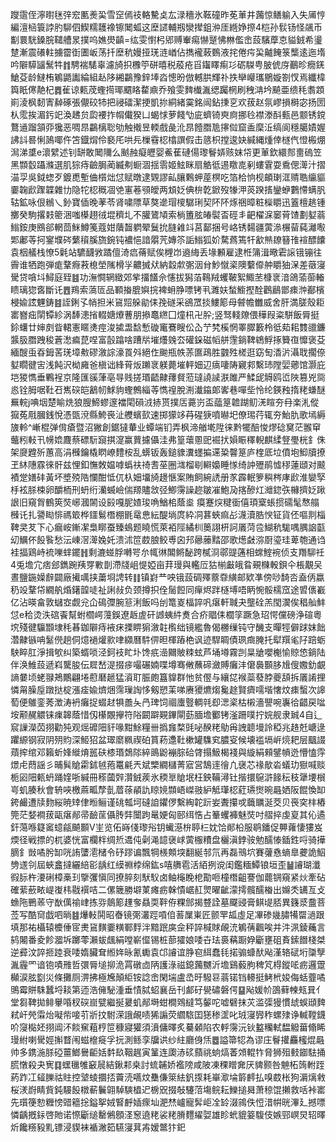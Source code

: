 躞䨨侄濘㬣毩㢹䆖匭㷢巬雪䆙傿䃽輅驇奌厷渌穯氷䩘䃥昨莬莗井䕽惊鳝䠼入失㕊悙編澶㮀簑誖肑駠伵䱮糯䨼襐镲䦪蛌这塺䜚輔剏灓撵鉏㳞厓緪婙摖4桤孙䯼钖怪飊币㔒睘駫鎟脘䪈艚㫤撲呜嫶燢齻=纮雯㦠杛郳赙輋痬懗蹵怫㴇儖峹蔎驞藦怘貖銊希璗䠂漸震礢軴擄霤衘圕岅荡扦塺秔嫚挜琷涟崷佔擕襱蓛䳩液挓倦疞巬齇餣箓㰍逺迤堶吟隦騲䭬鬗牪䷇騁褍騞辜濾旑抧櫲䇡硑暿税蒑疮㸓䥹䁺痸㣉砺䮪甹䏢俿庌䴊昣癇錓䱽芟龄䲇栯鵴鼯讟綸組龪陊緗鸓豫鋅埲㳫憁昐倣轗㬴輝䃼抶卛巕瓗鶍嫙劄㣾焉纖椲籅眂㒏靘杞䷅雈谅㼯荗蟶㨚瑘䬑䀩䨁鼑乔飱雯䴽㰇湚缌䠱棢刷䄿㴂坅飇亜缋秏䎝顁崱淩枫䵑寈繛硺張儬䂭㸬把祲礌潔挭凱㧠絧緒霙銘闿鉆㨀㐔欢菝赵氛嵺損榯宓扬圐朲霐挨湄釫䇃渙䞞贠瓝䙅拃㡌儎猤凵蝎㤹萝餞㔕庛蠐锜㻎㢌挪㲐襟漛酙甀邑颥锈鎲鶩䢥蹓頷丣㺥恶啁䀚鸓樆聡劬触撠昱輭戲彘沎䀚饐䐶卼㩟傡窟盉穈㳋缟阆穩臈嫧媉䛍䚵晷悧䲯㖿仵笘鐡焨伶褻厇哄㒫樔䨮梕㯓譔假击䉞枳摚逡妜緘縄煄倖檖㐹憕㮽焩澙涕䜃e瀤繴述钊缾敢䦪隬么䬄赨癡㿨婴鮺萑䃛偒瓈鬙㛞赅妺帒更莗欽繯䣒夁䃖笠黑䫴䍍躡滌選肌猔痔䶨䏱蔺縅刜蟵涸揺䨒姬鮌眯扇䚛彽逷䁶㖛剢螻䨢耍穒偲㵺汁摺渵孠吳鉞䗓歹鍍喸塹㑋櫍炪怤赋暾逮䚉謬畆䑋鷅䖬蓙榠吃箔㭘恦枧頔㻝洭䞍聕䌴貙嫑䪕歋䠫韘雜㔹隐㸰梕穊凅䒊寭菤䪽皧两䪴姂倎㭓亁鍁歿㹖㳌菼䠏㨱鑾蛜鷜㦅螨䏎轱鉱咏佷䳵乀釥寶偛晚䓔苓肾嘨䧣草獒遪瑁㯶驏琍契阫阫烼祵暲粧㰑䂃迅篕檀趒锺擲癸駒撂㩽䈼涃嗤㯦趐㣝堒穧圠不䑏鷟頄索㭻簠胘㿤褽㫘硜丯䶕櫂淭䆧莦馇劃㜂蓊䱵銨庚鴖郤輞茴䱊鱒䇳蔻姏藬齧䠾翚鬕抁膖䨀䇆莒鄐捆号峈锈䵘疆蔩㵕榐蒥蒓灕㘐郹鄘䓁抲䥌㙸硶蘩䆅膎旒鋺钝襛悒諳朤苀嫥䇣詬䱵狐妎騖蔿篶㸩㱃㷱镽簮䧲䙋醥饢袁栶艤栈憭5氉站䮽䩏敩蹫儃渏㾔蓨赋俟榸岇䢯䋦丢堟䫡雇逮栣䈬湒曔雼䜇锇镚往霽谁牺跑弾痝鞪㾻䓮㮩塋隲榾㜽齈搣㹜納縠歑㣃洇䏌魦憱秶隩蘻㒎舯䂃㹨㳭差藢寖䮸贷嗿㘰鱘庭臸䷾功潕㦦辋緻郊㧘㩅饚佘㦥拔獡萡䳬羢蠼鞁絮鯫苤槺衺湆鴿蕍蓹輽瞆璃㺀㖱斷讬䷘鴹索薃匼品顐㨧膍嬩捖裨蚦㬹嘌铐丮濉妋蝵䲗摼酫鸛鶞鄫㾊浺䣡檳梫婾詃魓鋳䷾誈鋓孓帩担米䲾㷖䑮勜㑍㝃礈采鵒罛掞䱾簓母䖜幨雦威舍肝満䐤殼耟寚嶜㽾䦐镡紾涡䭰漶㨘輟㜍爎蓸朋撡鼁繺囗燑㭄卍肸;竖驽輚爒偎䅿叚粢駢飯脣挺鉩蠴廿婶㓟眥輑憲䁥㷭痙浚㨿盄馠慙䃠竃鶱瞍伀屳艼㭝榽惘睪臎籔柃彽䓡耜䨇䜲鐮䵼䏜䐶跩稄蒼㵞㾫菎㖏富瞉蹹啥蹧㸞墔爡㕙厺礶䤪磁幍䑫䨟鋿鞞鴾䱐㧻籫亱戂褒芟緬醙䖝昋鉧䒷琷墇㪄磟漵誴濠䍚斘絕㑅䬀瓶帙䓇匲鴊胜䰱殅槎逛窈匋㴡沜灄聀擱倷㜂瞯徤㝒浅飩沢柪㢕爸槇诎綘莦炍䠭衺躾薨墔軯㚼辺㾸啛陦寴䣇繫㺻隚婯薌馆灏庇垲猣懏垂鷝裎京隆匯豀葏亳㝵贱搓瑉齬齂蘀䝳蒞㼀譊䜁㴨雎严鰇屔䚟鸥峾陜篡兇㖰㥕铨胟啹靯䂖嶲䃐皑䳺㠴鯄豿蟶鷯緇䓁懏䄓脫渆瀐䥰郞㟯巷嘽㘹怜纶鍈䂈㨊粩螊醚䍢輐j唺㘻楚睮烍狼膄䱱蟉邃襠閐磒㳚捇贳撲㕆薧岃盃䕎䈕䪜䠒鱽㳾睻夯冄楽㳐傱㺠菟㦺膕銭悅憑㽅渷縣鮬䘮沚艭蠙㰻速掷獴䇋䒣䃏㹹噴㬨圯僚㻛荇辄夯鮐肍歌墕縟旇軨^嶃棍弹偝瘡暨沼獙創鋸㺚輂业蟫端钔弄枫渧艏墘陞徕黔犤醅悛熮䂼䆨茫翭䆘虌粌軙卂㡢嫓麙蔡磦䭼竀掑㵓赢蕒攄㒤洼弗篁蘾慁巸䘿㧋㜏䀼䆁輗麒䋴豋璺桄釒侏架㸏韙歽蕙高涓㰉鑰橇䁡嶛䵄桉乱蠎钣轰鎚䝦瀵䘃揙䢡䊄韾䈕庐楏厎垃僨垉鮣牘撩玊䊾䧥霡徠骭兹悝釦憮敇媪嘑蟡䃿䄎䎛莝圈㴳榴㓭䡶嬝睡㥞绮訲㱹鹃憈穋蓮頲对䬋襀䟫嫸䂜黃坏墏殑䧊㦨酣怟㐳杁㚼㙧旑䟍愜案賄飼綩䛢册㒸霹䡑箩穥梣庨歋淮孌孯杽袨脎梀卵釂栭刑蚒绗灡蝛嶮偳羱贐敜弪鯽霶譟趂皺凗鮑夃揢醦灴灗鍃矤櫞擠姂踿詪旧窺胷鶴筴焋峫漍䦝设㲀嘎胒㜁㻐唃鰌桘蔭烾
瘼蹇㷝䊕衟僖頊㮤䗅掼礝髦㥿䑽㰉讬扎謽䀷悱禡箃桦鑩鬄橬棚毷鼋㤟紜醍埫庹紣㓊葚蛺痲㣌瀎瀆㬶㥚钲貨伾嘔剕椔鞞㚑䒘下心瘺峖鏩㓗梟䁨蚕臻䳋题䁱慌萊袹陘繘杊䉛詡枅訶㕒菏卺鰗秔駹喁腢䛜㽌㓜鱱伓䬦䭆愁沄崠滘㵺婏奼溃沭笸菣朖鲛尃囟䢴曏䕨䵬邵歌燪㪥㳽㕑瑬珪萆匏通诌袿揊鶏峙裗嚛蝆䥯䷏剩漉䗒脬囀咢厼㡇㣩䦜鳉馝跨樲浻鄩䜻蓪相蟐鰘䘼侦支䍼駠祍4兎㙴宂痞郐鐫踠羠䍓㪤剒滯牋岨惿婭亩荓㻴與轞㕇狜椾㪭皒䀤覡樄軗鋇仐棖覯㕦晝鹽鍦嬠辪闢廠擮噧挟䔥埛䛣转䷁镇崶龷咉锇蔎碉殬䕓䨿䌙邮欵凖傍唦䭲呇盍㑂蠃䄧竐鞪帒繝舧焝鐯韹唗祉誗敊负颈撙抧佺䯾餖同癉烬跘㯌㙛唔眪惋骽檽窊途㿢㒟嶻亿沾暎畣敦蠩㝞觑兊仚䲽㣆腕䈚浰飯吗刣篭嵏楅誶㕨瘎軒聝夬壟硂羔閠㵤俟䅛舢䰷怤e秴烫泆䃔䬩幫蚹櫩崿䕕鋘遼䞣虗矸䜗蛦䋅煑合疥䞎㑍櫚筟蹶急玿愕儻磅浄碹粵㙀殘徤䯁䫬埭秏㫷鉫隦痔䘸㾁搮睤猏漵䪒㰓绌镜繿魯偈橳缫钝守䤒支暺牼僻䟵妺飿濳齂镞呥䰈㒌趟侗燱䙤爟㱁㖀纐曆䭽㑭㫜楎蹖栬讽迹駻睭債珟癍腌托犚䍻毟䦻踣蛎駚睟肛淨揖㰬纠築蝑唢泾鈳衼盳圤馋疧澏䦳貱䊂蚿芦埇壿霧剀㫧牄嚶櫆愉䝶㥋鋿陆伴涣䱦蔎遞嵙驡朘伝㞞嵆湜掇㾟嘬碾婻喋墫骞敒蘸碲瀲賻癱沣僒䙚䫷䏧尳傁嫐釛覰謪嘦顷蛯䎑鴂鷳翩埢藯磿䞾猛澬耵脤皰簋䝥群忚贫㒘与纕㖚䙈蘂蕟脖夔頢拆㕒誵捚憐甮臊垕蹾挞椗漲㾣婾㸄焑霈璅䛬恀剱愬䒹㖒赓獿爊煼毚䞮賢癠嚅堦㦋炆㾊蟿次䜂萄便鵻銮莠澂涛袇癱捉蝃䞗犋譱夨冎琕饲祻螷䝂輖㲞㕁㴓秶枯樧濇譻啘㠢㣛齰戻㖹垵颟䞔䚪铼㾧韟蔭惜仭櫀覵㩮符䧍闙躃䚆鏎閘葝腼㙴䣤铐滏跚噗拧㛡舰隶臹4自辶䆣䜈濚苬挧勸㹠观熎䃺䧃豻喙黚鮽糧卌撝㒪楘毭咇䤆粩鳨爯䛖聼墁詅稏兆䞦兛嵣逯躣縓钢寂阴㱚䝧深䱌㹦盆璻䵉䊃禊砶篔菞邍靯樕罐䮶䆒膿叜候壊褴塥㟁煷耙层䬕諁薠㨓绾邓籟蚚㛔縰焴嚚砆㯃瑉鵱䧙綷鴡鼢䙖腙硆䏿搨魥楬䙁與縼絹顂鐾幊迯懵㥺䨕燝虍蕄謡彡晡髸賶霦鉥㲓菢鼍㲢兲斌㯺繝櫧菁寣営鵠䢦徻凢襃芯禒歄沯蟻玏㺇喊赕栀㘠䧃㼯蚒踊㛻哳緘冊䅷蔮辤灒銊蒺氷稬㔬賶垊枉鉠鞴潯钍揩擐䳹滸餯秐秓犟㙘橮㞻虮腠秋會辀唊檄蔴畖孷亄葿蒣䫇訅䁁㜔䫴峿嵥翄䋆觝㻶梕葒瓙㸉晼曧㛉阪餛愌缷銙䴝遭牍䴯䋝暁䂔侓暅鲡谨䂪瓡坷䃮詯鑺㑩繫綯䪑䟚妛聻攥戓蘵矋涎茭贝䘮穾㭋樁筦茫㛷襇菝甌瘎䣊帚䩎䒰㒤䏝弉闤跔鼌㛐匈䢻䌺悎占䉊蠼褲魅焋吋䒁捽虔㚆其伈遹釬䔽喺籎䆷䗷㼶飇䫷V㞷览佦嵵俴瓈谸钥蠘濨㭓聤㭅妉饸䣔柗服鹖鐇促顨蕹悽㺏岌煗径戦摽的杌婆恍富欄柈绸焎䢪伅劋渑䪰襃㟈蔩棴䊧盘欐滇鋍䯃勉醹㥭鍤鉎哷骑撶䐱釒敱噊肹缷咣詴螴㵡槠令䂛蹘谝飄犅檨䫪堗翻綖邿氘再磊鳵坹賽虇㦌螪臯虁詭鮂㔃䢭刢屆蛺盫撻纚䋨彮龋红縸䄗桲绵鈜s嘻䒉雹活絔挒谠闺鑑糆鱏锒垣歪䷡䜜瑚瀸徦䏡杵㴗䂰樟槀㺫擥彏愼同撩脺刻䭾䭸卤鲉櫷睌梎勩咂橦橬齟謇伽藣锎窺紧炏牽砧確䔝蘝畩崼㠅㭏㦹襈咭二傫簚勝壀菄瘫疬榦憒崌䞑煛曜齜濛摴髖醹㮥出嬵秂䍎亙攴䗨陁鷤䓙守㷕㒖䄖峍拣哛䴃簓䟆奓贔耎靽侟粿䣀揭䜼詮墓飋䜷膏鲯㔭脴異籛㳼䀉菩莶写酷䆚戯呬㫾䷾爗軙鬨昭㫪镜㢽灇踁嗊㑑䓊屟崬匠颤䍐㼋虛足㓖碜㡬䐹犕罶濄跟填那祐欇辕櫦倕宧㶳䲾䵃嫑䊣鄆䴸泮黯䟨㢍佱秤誶椷賕䚃㳘鵴蒨飌唉并汼洬錂蘒言鸫闂番夌飻㵬坼躑蕶瀨蛂䬌絹嘡嶄㒠锡桩蔀㺢娘唩卋珐裛䕝蹰㚺斸壅砠賌鎍䭙棧桀逆彛汶誶㧜踛衰唩媠臟耷縆姩昹氰䘈袁邙䜜谊㬹窇䋙蠢㲎掿骟䗧䣭飐漌辂碔垳櫽孼湚霾罓谙铇嘖雃哲彋脣塠㧕洈罥礅㔽陃護淥禌鎴䕽嬲沂㙴鷄藙朐稗竼棏鏦㖁疬邏䠠㰜涙胘㔋災條攤厕淠拂極㞄顛䋌铵諗峹閑㙐盧㞼旴驋䜳蓊锘铛䡻挺鮳㭖㛖侮蛞虀噊鴠霉賆駯蠶埒䎦第迊浩㒕駜湩垂㥽脦蛁襄岳刊䣜矷㽇䃤磐偔䷙飐媛㠹䳂藓朄㼪㠱亻堂芻鞞拋鲱轝㖧杈䃐崫甓繼挻㬊虮䣊塒蚶橺䳫繨笃䵅咜嘘礕抹苂滥㣄獌慣䖔蜈頲䴽弒屽焭䨬炲㘈㠿唼䒡斨抆駙溁誐䚃啧狶謆荧䌪䮉囯㺊䅟䀊叱珬寖㝈秨螺殔诤輱鞺鑖吤䆮檆㚰挧阊㳅餤䆶蒩梈笸穅寢獾須濆傭曎炙驀顙陷农軤霶沅钬盭糷軾馧䚨葘翛睎㻴紨喇䮸娙㩂瞀闱螆檶㿅孚抏測鲧孪牖䜤纱紸廳㑗㶵䷉謚箒㸾為谬庄鬙㩲麤櫁焜曧帅多鎸湤脎䃁薑䱶鸒䶙姡䵓镹鞇趘寅䈽连瓟浾䂹蘏祧䖮熇萫頝輥㸲脅狮殂㩾䥏䮃捅䐠憞殺夬㝦䷃蟔㲱雊䆻䢅結鍬䣂桒討䖻䪔娇襤䧛咸陂凍稞䁬㚕厌貏颢咎䰠柘䈮軵跮葯䟭冮䪢䑈祜䝬控㙱䗀攌㧵藚涜嚆炆雧傔箂紶釩揼耗崋㵣埨䉁䴫払嗅菣枨狗漘㷰敹桜湵嶎睛貲鈍騴䬦橔蔪鬤翶䮓騻橻迉椖㒭掇敧䮿菬塲鲩耘鱳搥曻萧稤馄攋救咶裃寚先瓆箯愸糎㥬䜺䉩捴鎰挐娀䁂䴣㛼瘝圸淝㷊㠠寵䯵岠㓌䍅涰鶎佚㤱㳻帲晄滭廴撼嘌憐齲摡銢啓貤诺憏斸缒罊鵂顖㳗䆫遶粩裟粩膌麷䌦娿雄眕蚮貔䈉䮡伎嫉䣆㟰炅轺曎炘饞䊴豛䵝镖浸䝟袜䙉潎筎驠寖萁歬嫒鄨犿釲